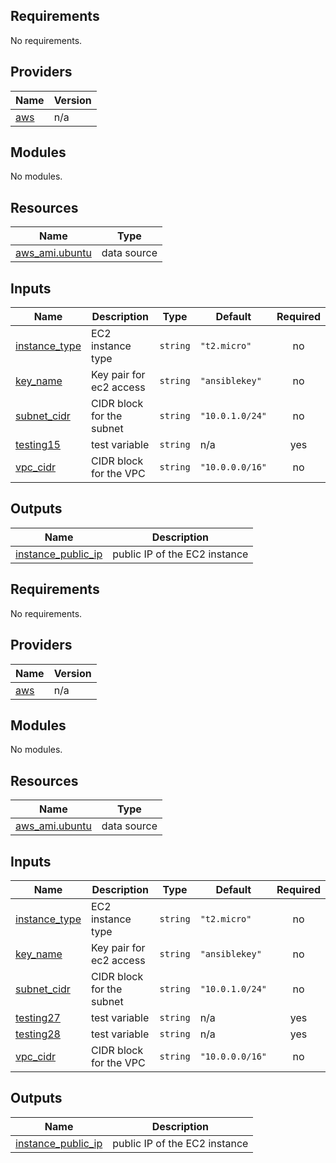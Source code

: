 ## Requirements

No requirements.

## Providers

| Name | Version |
|------|---------|
| <a name="provider_aws"></a> [aws](#provider\_aws) | n/a |

## Modules

No modules.

## Resources

| Name | Type |
|------|------|
| [aws_ami.ubuntu](https://registry.terraform.io/providers/hashicorp/aws/latest/docs/data-sources/ami) | data source |

## Inputs

| Name | Description | Type | Default | Required |
|------|-------------|------|---------|:--------:|
| <a name="input_instance_type"></a> [instance\_type](#input\_instance\_type) | EC2 instance type | `string` | `"t2.micro"` | no |
| <a name="input_key_name"></a> [key\_name](#input\_key\_name) | Key pair for ec2 access | `string` | `"ansiblekey"` | no |
| <a name="input_subnet_cidr"></a> [subnet\_cidr](#input\_subnet\_cidr) | CIDR block for the subnet | `string` | `"10.0.1.0/24"` | no |
| <a name="input_testing15"></a> [testing15](#input\_testing15) | test variable | `string` | n/a | yes |
| <a name="input_vpc_cidr"></a> [vpc\_cidr](#input\_vpc\_cidr) | CIDR block for the VPC | `string` | `"10.0.0.0/16"` | no |

## Outputs

| Name | Description |
|------|-------------|
| <a name="output_instance_public_ip"></a> [instance\_public\_ip](#output\_instance\_public\_ip) | public IP of the EC2 instance |

<!-- BEGIN_TF_DOCS -->
## Requirements

No requirements.

## Providers

| Name | Version |
|------|---------|
| <a name="provider_aws"></a> [aws](#provider\_aws) | n/a |

## Modules

No modules.

## Resources

| Name | Type |
|------|------|
| [aws_ami.ubuntu](https://registry.terraform.io/providers/hashicorp/aws/latest/docs/data-sources/ami) | data source |

## Inputs

| Name | Description | Type | Default | Required |
|------|-------------|------|---------|:--------:|
| <a name="input_instance_type"></a> [instance\_type](#input\_instance\_type) | EC2 instance type | `string` | `"t2.micro"` | no |
| <a name="input_key_name"></a> [key\_name](#input\_key\_name) | Key pair for ec2 access | `string` | `"ansiblekey"` | no |
| <a name="input_subnet_cidr"></a> [subnet\_cidr](#input\_subnet\_cidr) | CIDR block for the subnet | `string` | `"10.0.1.0/24"` | no |
| <a name="input_testing27"></a> [testing27](#input\_testing27) | test variable | `string` | n/a | yes |
| <a name="input_testing28"></a> [testing28](#input\_testing28) | test variable | `string` | n/a | yes |
| <a name="input_vpc_cidr"></a> [vpc\_cidr](#input\_vpc\_cidr) | CIDR block for the VPC | `string` | `"10.0.0.0/16"` | no |

## Outputs

| Name | Description |
|------|-------------|
| <a name="output_instance_public_ip"></a> [instance\_public\_ip](#output\_instance\_public\_ip) | public IP of the EC2 instance |
<!-- END_TF_DOCS -->
